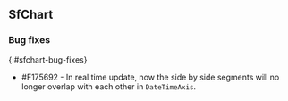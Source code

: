## SfChart

### Bug fixes
{:#sfchart-bug-fixes}

* \#F175692 - In real time update, now the side by side segments will no longer overlap with each other in `DateTimeAxis`. 